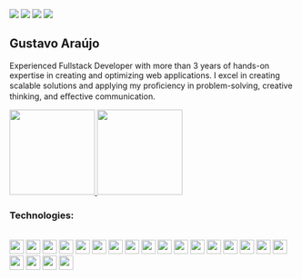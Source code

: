 [<img src="https://img.shields.io/badge/linkedin-%230077B5.svg?&style=for-the-badge&logo=linkedin&logoColor=white" />](https://www.linkedin.com/in/GugaAraujo/) 
[<img src="https://img.shields.io/badge/-email-red.svg?&style=for-the-badge&logo=gmail&logoColor=white" />](mailto:gustavoaraujo.dev@gmail.com)
[<img src="https://img.shields.io/badge/-medium-green.svg?&style=for-the-badge&logo=medium&logoColor=white" />](https://guga-araujo.medium.com)
[<img src="https://img.shields.io/badge/portfolio-guga--araujo.dev.br-important.svg?&style=for-the-badge&logoColor=white" />](https://www.guga-araujo.dev.br)


## Gustavo Araújo

Experienced Fullstack Developer with more than 3 years of hands-on expertise in creating and
optimizing web applications. I excel in creating scalable solutions and applying my proﬁciency in
problem-solving, creative thinking, and eﬀective communication.<br> 


<p align="justify">
  <a href="https://github.com/GugaAraujo/github-readme-stats">
    <img
      height="150"
      src="https://github-readme-stats.vercel.app/api?username=GugaAraujo&count_private=true&show_icons=true&custom_title=Github%20Status&show=issues&theme=radical"
    />
  </a>
   <a href="https://github.com/GugaAraujo/github-readme-stats">
    <img
      height="150"
      src="https://github-readme-stats.vercel.app/api/top-langs/?username=GugaAraujo&layout=compact&theme=radical" />
  </a>  
</p>
   
### Technologies:
<div style="display: inline_block"><br>
  <code><img height="25" src="https://cdn.jsdelivr.net/gh/devicons/devicon/icons/javascript/javascript-original.svg"></code>
  <code><img height="25" src="https://cdn.jsdelivr.net/gh/devicons/devicon/icons/typescript/typescript-original.svg"></code>
  <code><img height="25" src="https://cdn.jsdelivr.net/gh/devicons/devicon/icons/nodejs/nodejs-original.svg"></code>
  <code><img height="25" src="https://cdn.jsdelivr.net/gh/devicons/devicon/icons/nestjs/nestjs-plain.svg"></code>
  <code><img height="25" src="https://cdn.jsdelivr.net/gh/devicons/devicon/icons/mongodb/mongodb-original.svg"></code>
  <code><img height="25" src="https://cdn.jsdelivr.net/gh/devicons/devicon/icons/mysql/mysql-original.svg"></code>
  <code><img height="25" src="https://cdn.jsdelivr.net/gh/devicons/devicon/icons/postgresql/postgresql-original.svg"></code>
  <code><img height="25" src="https://cdn.jsdelivr.net/gh/devicons/devicon/icons/docker/docker-original.svg"></code>
  <code><img height="25" src="https://cdn.jsdelivr.net/gh/devicons/devicon/icons/linux/linux-original.svg"></code>
  <code><img height="25" src="https://cdn.jsdelivr.net/gh/devicons/devicon/icons/terraform/terraform-original.svg"></code>
  <code><img height="25" src="https://cdn.jsdelivr.net/gh/devicons/devicon/icons/kubernetes/kubernetes-plain.svg"></code>
  <code><img height="25" src="https://cdn.jsdelivr.net/gh/devicons/devicon/icons/amazonwebservices/amazonwebservices-original.svg"></code>
  <code><img height="25" src="https://cdn.jsdelivr.net/gh/devicons/devicon/icons/html5/html5-original.svg"></code>
  <code><img height="25" src="https://cdn.jsdelivr.net/gh/devicons/devicon/icons/css3/css3-original.svg"></code>
  <code><img height="25" src="https://cdn.jsdelivr.net/gh/devicons/devicon/icons/vuejs/vuejs-original.svg"></code>
  <code><img height="25" src="https://cdn.jsdelivr.net/gh/devicons/devicon/icons/nuxtjs/nuxtjs-original.svg"></code>
  <code><img height="25" src="https://cdn.jsdelivr.net/gh/devicons/devicon/icons/react/react-original.svg"></code>
  <code><img height="25" src="https://cdn.jsdelivr.net/gh/devicons/devicon/icons/redux/redux-original.svg"></code>
  <code><img height="25" src="https://cdn.jsdelivr.net/gh/devicons/devicon/icons/tailwindcss/tailwindcss-plain.svg"></code>
  <code><img height="25" src="https://cdn.jsdelivr.net/gh/devicons/devicon/icons/sass/sass-original.svg"></code>
  <code><img height="25" src="https://cdn.jsdelivr.net/gh/devicons/devicon/icons/bootstrap/bootstrap-original.svg"></code>
</div>
